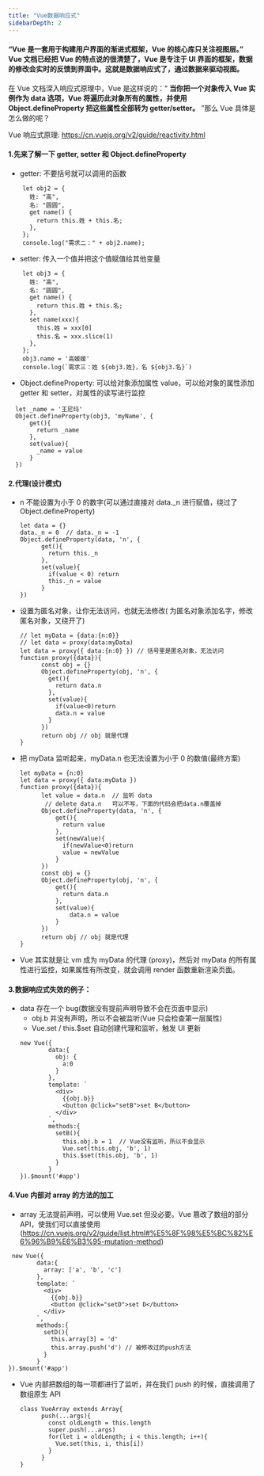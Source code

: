 ```yaml
---
title: "Vue数据响应式"
sidebarDepth: 2
---
```


#### “Vue 是一套用于构建用户界面的渐进式框架，Vue 的核心库只关注视图层。” Vue 文档已经把 Vue 的特点说的很清楚了，Vue 是专注于 UI 界面的框架，数据的修改会实时的反馈到界面中。这就是数据响应式了，通过数据来驱动视图。

在 Vue 文档深入响应式原理中，Vue 是这样说的：“
**当你把一个对象传入 Vue 实例作为 data 选项，Vue 将遍历此对象所有的属性，并使用 Object.defineProperty 把这些属性全部转为 getter/setter。**
”那么 Vue 具体是怎么做的呢？

Vue 响应式原理: https://cn.vuejs.org/v2/guide/reactivity.html

#### 1.先来了解一下 getter, setter 和 Object.defineProperty

- getter: 不要括号就可以调用的函数

```
    let obj2 = {
      姓: "高",
      名: "圆圆",
      get name() {
        return this.姓 + this.名;
      },
    };
    console.log("需求二：" + obj2.name);
```

- setter: 传入一个值并把这个值赋值给其他变量

```
    let obj3 = {
      姓: "高",
      名: "圆圆",
      get name() {
        return this.姓 + this.名;
      },
      set name(xxx){
        this.姓 = xxx[0]
        this.名 = xxx.slice(1)
      },
    };
    obj3.name = '高媛媛'
    console.log(`需求三：姓 ${obj3.姓}，名 ${obj3.名}`)
```

- Object.defineProperty: 可以给对象添加属性 value，可以给对象的属性添加 getter 和 setter，对属性的读写进行监控

```
  let _name = '王尼玛'
  Object.defineProperty(obj3, 'myName', {
      get(){
        return _name
      },
      set(value){
        _name = value
      }
  })
```

#### 2.代理(设计模式)

- n 不能设置为小于 0 的数字(可以通过直接对 data.\_n 进行赋值，绕过了 Object.defineProperty)
  ```
  let data = {}
  data._n = 0  // data._n = -1
  Object.defineProperty(data, 'n', {
        get(){
          return this._n
        },
        set(value){
          if(value < 0) return
          this._n = value
        }
  })
  ```

* 设置为匿名对象，让你无法访问，也就无法修改(
  为匿名对象添加名字，修改匿名对象，又绕开了)
  ```
  // let myData = {data:{n:0}}
  // let data = proxy(data:myData)
  let data = proxy({ data:{n:0} }) // 括号里是匿名对象，无法访问
  function proxy({data}){
        const obj = {}
        Object.defineProperty(obj, 'n', {
          get(){
            return data.n
          },
          set(value){
            if(value<0)return
            data.n = value
          }
        })
        return obj // obj 就是代理
  }
  ```
* 把 myData 监听起来，myData.n 也无法设置为小于 0 的数值(最终方案)

  ```
  let myData = {n:0}
  let data = proxy({ data:myData })
  function proxy({data}){
        let value = data.n  // 监听 data
         // delete data.n   可以不写，下面的代码会把data.n覆盖掉
        Object.defineProperty(data, 'n', {
            get(){
              return value
            },
            set(newValue){
              if(newValue<0)return
              value = newValue
            }
        })
        const obj = {}
        Object.defineProperty(obj, 'n', {
            get(){
              return data.n
            },
            set(value){
                data.n = value
            }
        })
        return obj // obj 就是代理
  }
  ```

* Vue 其实就是让 vm 成为 myData 的代理
  (proxy)，然后对 myData 的所有属性进行监控，如果属性有所改变，就会调用 render 函数重新渲染页面。

#### 3.数据响应式失效的例子：

- data 存在一个 bug(数据没有提前声明导致不会在页面中显示)
  - obj.b 并没有声明，所以不会被监听(Vue 只会检查第一层属性)
  * Vue.set / this.\$set 自动创建代理和监听，触发 UI 更新
  ```
  new Vue({
          data:{
            obj: {
              a:0
            }
          },
          template: `
            <div>
              {{obj.b}}
              <button @click="setB">set B</button>
            </div>
          `,
          methods:{
            setB(){
              this.obj.b = 1  // Vue没有监听，所以不会显示
              Vue.set(this.obj, 'b', 1)
              this.$set(this.obj, 'b', 1)
            }
          }
  }).$mount('#app')
  ```

#### 4.Vue 内部对 array 的方法的加工

- array 无法提前声明，可以使用 Vue.set 但没必要。Vue 篡改了数组的部分 API，使我们可以直接使用(https://cn.vuejs.org/v2/guide/list.html#%E5%8F%98%E5%BC%82%E6%96%B9%E6%B3%95-mutation-method)

```
 new Vue({
        data:{
          array: ['a', 'b', 'c']
        },
        template: `
          <div>
            {{obj.b}}
            <button @click="setD">set D</button>
          </div>
        `,
        methods:{
          setD(){
            this.array[3] = 'd'
            this.array.push('d') // 被修改过的push方法
          }
        }
}).$mount('#app')
```

- Vue 内部把数组的每一项都进行了监听，并在我们 push 的时候，直接调用了数组原生 API
  ```
  class VueArray extends Array{
        push(...args){
          const oldLength = this.length
          super.push(...args)
          for(let i = oldLength; i < this.length; i++){
            Vue.set(this, i, this[i])
          }
        }
  }
  ```
